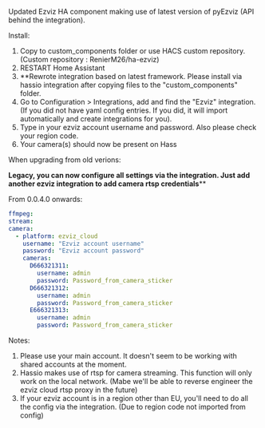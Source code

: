 Updated Ezviz HA component making use of latest version of pyEzviz (API behind the integration).

Install:

1) Copy to custom_components folder or use HACS custom repository. (Custom repository : RenierM26/ha-ezviz)
2) RESTART Home Assistant
3) **Rewrote integration based on latest framework. Please install via hassio integration after copying files to the "custom_components" folder.
4) Go to Configuration > Integrations, add and find the "Ezviz" integration. (If you did not have yaml config entries. If you did, it will import automatically and create integrations for you).
5) Type in your ezviz account username and password. Also please check your region code.
6) Your camera(s) should now be present on Hass


When upgrading from old verions:

****Legacy, you can now configure all settings via the integration. Just add another ezviz integration to add camera rtsp credentials******

From 0.0.4.0 onwards:

```yaml
ffmpeg:
stream:
camera:
  - platform: ezviz_cloud
    username: "Ezviz account username"
    password: "Ezviz account password"
    cameras:
      D666321311:
        username: admin
        password: Password_from_camera_sticker
      D666321312:
        username: admin
        password: Password_from_camera_sticker
      E666321313:
        username: admin
        password: Password_from_camera_sticker

```





Notes:

1) Please use your main account. It doesn't seem to be working with shared accounts at the moment.
2) Hassio makes use of rtsp for camera streaming. This function will only work on the local network. (Mabe we'll be able to reverse engineer the ezviz cloud rtsp proxy in the future)
3) If your ezviz account is in a region other than EU, you'll need to do all the config via the integration. (Due to region code not imported from config)
